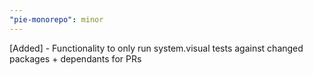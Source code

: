 ```yaml
---
"pie-monorepo": minor
---
```


[Added] - Functionality to only run system.visual tests against changed packages + dependants for PRs
